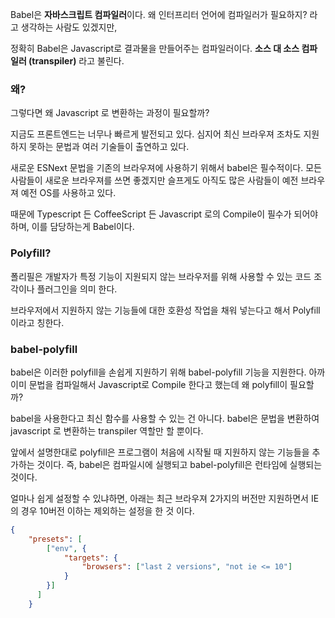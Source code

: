 
Babel은 **자바스크립트 컴파일러**이다. 왜 인터프리터 언어에 컴파일러가 필요하지? 라고 생각하는 사람도 있겠지만,

정확히 Babel은 Javascript로 결과물을 만들어주는 컴파일러이다. 
**소스 대 소스 컴파일러 (transpiler)** 라고 불린다.

### 왜?

그렇다면 왜 Javascript 로 변환하는 과정이 필요할까?

지금도 프론트엔드는 너무나 빠르게 발전되고 있다.
심지어 최신 브라우져 조차도 지원하지 못하는 문법과 여러 기술들이 출연하고 있다.

새로운 ESNext 문법을 기존의 브라우져에 사용하기 위해서 babel은 필수적이다.
모든 사람들이 새로운 브라우져를 쓰면 좋겠지만 슬프게도 아직도 많은 사람들이 예전 브라우져 예전 OS를 사용하고 있다.

때문에 Typescript 든 CoffeeScript 든 Javascript 로의 Compile이 필수가 되어야 하며,
이를 담당하는게 Babel이다.

### Polyfill?

폴리필은 개발자가 특정 기능이 지원되지 않는 브라우저를 위해 사용할 수 있는 코드 조각이나 플러그인을 의미 한다.

브라우저에서 지원하지 않는 기능들에 대한 호환성 작업을 채워 넣는다고 해서 Polyfill이라고 칭한다.

### babel-polyfill

babel은 이러한 polyfill을 손쉽게 지원하기 위해 babel-polyfill 기능을 지원한다.
아까 이미 문법을 컴파일해서 Javascript로 Compile 한다고 했는데 왜 polyfill이 필요할까?

babel을 사용한다고 최신 함수를 사용할 수 있는 건 아니다.
babel은 문법을 변환하여 javascript 로 변환하는 transpiler 역할만 할 뿐이다.

앞에서 설명한대로 polyfill은 프로그램이 처음에 시작될 때 지원하지 않는 기능들을 추가하는 것이다.
즉, babel은 컴파일시에 실행되고 babel-polyfill은 런타임에 실행되는 것이다.

얼마나 쉽게 설정할 수 있냐하면,
아래는 최근 브라우져 2가지의 버전만 지원하면서 IE의 경우 10버전 이하는 제외하는 설정을 한 것 이다.

```json
{
	"presets": [
	    ["env", {
		    "targets": {
	            "browsers": ["last 2 versions", "not ie <= 10"]
	        }
        }]
      ]
    }
```

